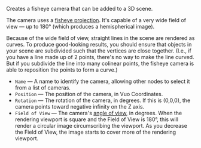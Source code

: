 Creates a fisheye camera that can be added to a 3D scene. 

The camera uses a [fisheye projection](https://en.wikipedia.org/wiki/Fisheye_lens).  It's capable of a very wide field of view — up to 180° (which produces a hemispherical image).

Because of the wide field of view, straight lines in the scene are rendered as curves.  To produce good-looking results, you should ensure that objects in your scene are subdivided such that the vertices are close together.  (I.e., if you have a line made up of 2 points, there's no way to make the line curved.  But if you subdivide the line into many colinear points, the fisheye camera is able to reposition the points to form a curve.)

   - `Name` — A name to identify the camera, allowing other nodes to select it from a list of cameras. 
   - `Position` — The position of the camera, in Vuo Coordinates. 
   - `Rotation` — The rotation of the camera, in degrees. If this is (0,0,0), the camera points toward negative infinity on the Z axis. 
   - `Field of View` — The camera's [angle of view](http://en.wikipedia.org/wiki/Angle_of_view), in degrees.  When the rendering viewport is square and the Field of View is 180°, this will render a circular image circumscribing the viewport.  As you decrease the Field of View, the image starts to cover more of the rendering viewport.
